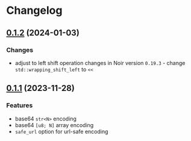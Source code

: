 # Changelog

## [0.1.2](https://github.com/zkworks-xyz/noir-base64/commits/v0.1.2...v0.1.0) (2024-01-03)


### Changes

* adjust to left shift operation changes in Noir version `0.19.3` - change `std::wrapping_shift_left` to `<<`

## [0.1.1](https://github.com/zkworks-xyz/noir-base64/commits/v0.1.1) (2023-11-28)


### Features

* base64 `str<N>` encoding
* base64 `[u8; N]` array encoding
* `safe_url` option for url-safe encoding
